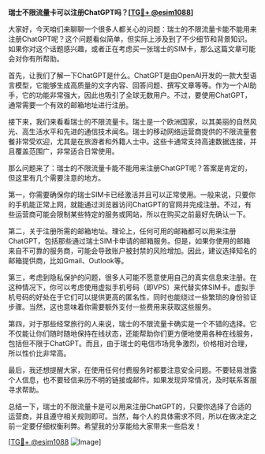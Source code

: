 **瑞士不限流量卡可以注册ChatGPT吗？[[TG💪+ @esim1088](https://t.me/s/esim1088)]**

大家好，今天咱们来聊聊一个很多人都关心的问题：瑞士的不限流量卡能不能用来注册ChatGPT呢？这个问题看似简单，但实际上涉及到了不少细节和背景知识。如果你对这个话题感兴趣，或者正在考虑买一张瑞士的SIM卡，那么这篇文章可能会对你有所帮助。

首先，让我们了解一下ChatGPT是什么。ChatGPT是由OpenAI开发的一款大型语言模型，它能够生成高质量的文字内容、回答问题、撰写文章等等。作为一个AI助手，它的功能非常强大，因此也吸引了全球无数用户。不过，要使用ChatGPT，通常需要一个有效的邮箱地址进行注册。

接下来，我们来看看瑞士的不限流量卡。瑞士是一个欧洲国家，以其美丽的自然风光、高生活水平和先进的通信技术闻名。瑞士的移动网络运营商提供的不限流量套餐非常受欢迎，尤其是在旅游者和外籍人士中。这些卡通常支持高速数据连接，并且覆盖范围广，非常适合日常使用。

那么问题来了：瑞士的不限流量卡能不能用来注册ChatGPT呢？答案是肯定的，但这里有几个需要注意的地方。

第一，你需要确保你的瑞士SIM卡已经激活并且可以正常使用。一般来说，只要你的手机能正常上网，就能通过浏览器访问ChatGPT的官网并完成注册。不过，有些运营商可能会限制某些特定的服务或网站，所以在购买之前最好先确认一下。

第二，关于注册所需的邮箱地址。理论上，任何可用的邮箱都可以用来注册ChatGPT，包括那些通过瑞士SIM卡申请的邮箱服务。但是，如果你使用的邮箱来自不可靠的服务商，可能会导致账户被封禁的风险增加。因此，建议选择知名的邮箱提供商，比如Gmail、Outlook等。

第三，考虑到隐私保护的问题，很多人可能不愿意使用自己的真实信息来注册。在这种情况下，你可以考虑使用虚拟手机号码（即VPS）来代替实体SIM卡。虚拟手机号码的好处在于它们可以提供更高的匿名性，同时也能绕过一些繁琐的身份验证步骤。当然，这也意味着你需要额外支付一些费用来获取这些服务。

第四，对于那些经常旅行的人来说，瑞士的不限流量卡确实是一个不错的选择。它不仅能让你们随时随地保持在线状态，还能帮助你们更方便地使用各种在线服务，包括但不限于ChatGPT。而且，由于瑞士的电信市场竞争激烈，价格相对合理，所以性价比非常高。

最后，我还想提醒大家，在使用任何付费服务时都要注意安全问题。不要轻易泄露个人信息，也不要轻信来历不明的链接或邮件。如果发现异常情况，及时联系客服寻求帮助。

总结一下，瑞士的不限流量卡是可以用来注册ChatGPT的，只要你选择了合适的运营商，并且遵守相关规则即可。当然，每个人的具体需求不同，所以在做决定之前一定要仔细权衡利弊。希望我的分享能给大家带来一些启发！

[[TG💪+ @esim1088](https://t.me/s/esim1088) ![Image](https://i.postimg.cc/4NQfJmqS/Snipaste-2025-05-13-00-14-12.png)]